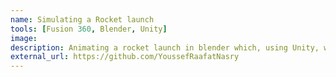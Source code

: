 ```yaml
---
name: Simulating a Rocket launch 
tools: [Fusion 360, Blender, Unity]
image:
description: Animating a rocket launch in blender which, using Unity, will be viewable in the VR world!
external_url: https://github.com/YoussefRaafatNasry
---
```

